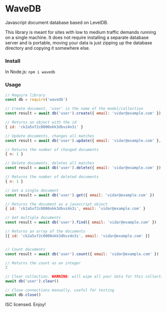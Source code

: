 # WaveDB
Javascript document database based on LevelDB.

This library is meant for sites with low to medium traffic demands running on a single machine. It does not require installing a separate database server and is portable, moving your data is just zipping up the database directory and copying it somewhere else.

### Install
In Node.js:
`npm i wavedb`

### Usage
```javascript
// Require library
const db = require('wavedb')

// Create document, 'user' is the name of the model/collection
const result = await db('user').create({ email: 'vidar@example.com' })

// Returns an object with the id
{ id: 'ck2a5xf2c0000okk3dbvz4n3i' }

// Update documents, changes all matches
const result = await db('user').update({ email: 'vidar@example.com' }, { email: 'hello@example.com' })

// Returns the number of changed documents
{ n: 1 }

// Delete documents, deletes all matches
const result = await db('user').delete({ email: 'vidar@example.com' })

// Returns the number of deleted documents
{ n: 1 }

// Get a single document
const result = await db('user').get({ email: 'vidar@example.com' })

// Returns the document as a javascript object
{ id: 'ck2a5xf2c0000okk3dbvz4n3i', email: 'vidar@example.com' }

// Get multiple documents
const result = await db('user').find({ email: 'vidar@example.com' })

// Returns an array of the documents
[{ id: 'ck2a5xf2c0000okk3dbvz4n3i', email: 'vidar@example.com' }]


// Count documents
const result = await db('user').count({ email: 'vidar@example.com' })

// Returns the count as an integer
2

// Clear collection. WARNING: will wipe all your data for this collection
await db('user').clear()

// Close connections manually, useful for testing
await db.close()
```
ISC licensed. Enjoy!
